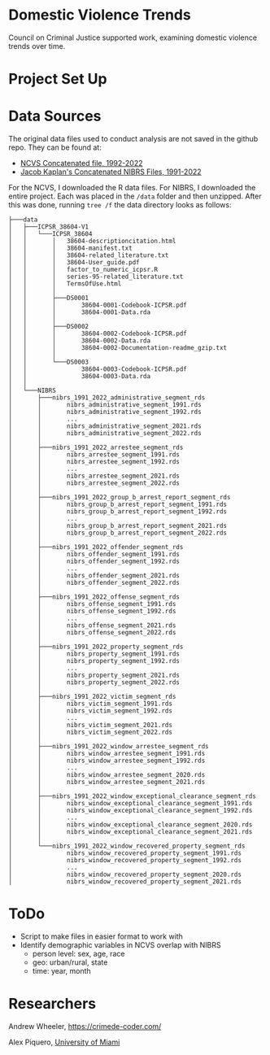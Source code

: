 # Domestic Violence Trends

Council on Criminal Justice supported work, examining domestic violence trends over time.

# Project Set Up

# Data Sources

The original data files used to conduct analysis are not saved in the github repo. They can be found at:

 - [NCVS Concatenated file, 1992-2022](https://www.icpsr.umich.edu/web/ICPSR/studies/38604)
 - [Jacob Kaplan's Concatenated NIBRS Files, 1991-2022](https://www.openicpsr.org/openicpsr/project/118281/version/V9/view)

For the NCVS, I downloaded the R data files. For NIBRS, I downloaded the entire project. Each was placed in the `/data` folder and then unzipped. After this was done, running `tree /f` the data directory looks as follows:

    ├───data
    │   ├───ICPSR_38604-V1
    │   │   └───ICPSR_38604
    │   │       │   38604-descriptioncitation.html
    │   │       │   38604-manifest.txt
    │   │       │   38604-related_literature.txt
    │   │       │   38604-User_guide.pdf
    │   │       │   factor_to_numeric_icpsr.R
    │   │       │   series-95-related_literature.txt
    │   │       │   TermsOfUse.html
    │   │       │
    │   │       ├───DS0001
    │   │       │       38604-0001-Codebook-ICPSR.pdf
    │   │       │       38604-0001-Data.rda
    │   │       │
    │   │       ├───DS0002
    │   │       │       38604-0002-Codebook-ICPSR.pdf
    │   │       │       38604-0002-Data.rda
    │   │       │       38604-0002-Documentation-readme_gzip.txt
    │   │       │
    │   │       └───DS0003
    │   │               38604-0003-Codebook-ICPSR.pdf
    │   │               38604-0003-Data.rda
    │   │
    │   └───NIBRS
    │       ├───nibrs_1991_2022_administrative_segment_rds
    │       │       nibrs_administrative_segment_1991.rds
    │       │       nibrs_administrative_segment_1992.rds
    │       │       ...
    │       │       nibrs_administrative_segment_2021.rds
    │       │       nibrs_administrative_segment_2022.rds
    │       │
    │       ├───nibrs_1991_2022_arrestee_segment_rds
    │       │       nibrs_arrestee_segment_1991.rds
    │       │       nibrs_arrestee_segment_1992.rds
    │       │       ...
    │       │       nibrs_arrestee_segment_2021.rds
    │       │       nibrs_arrestee_segment_2022.rds
    │       │
    │       ├───nibrs_1991_2022_group_b_arrest_report_segment_rds
    │       │       nibrs_group_b_arrest_report_segment_1991.rds
    │       │       nibrs_group_b_arrest_report_segment_1992.rds
    │       │       ...
    │       │       nibrs_group_b_arrest_report_segment_2021.rds
    │       │       nibrs_group_b_arrest_report_segment_2022.rds
    │       │
    │       ├───nibrs_1991_2022_offender_segment_rds
    │       │       nibrs_offender_segment_1991.rds
    │       │       nibrs_offender_segment_1992.rds
    │       │       ...
    │       │       nibrs_offender_segment_2021.rds
    │       │       nibrs_offender_segment_2022.rds
    │       │
    │       ├───nibrs_1991_2022_offense_segment_rds
    │       │       nibrs_offense_segment_1991.rds
    │       │       nibrs_offense_segment_1992.rds
    │       │       ...
    │       │       nibrs_offense_segment_2021.rds
    │       │       nibrs_offense_segment_2022.rds
    │       │
    │       ├───nibrs_1991_2022_property_segment_rds
    │       │       nibrs_property_segment_1991.rds
    │       │       nibrs_property_segment_1992.rds
    │       │       ...
    │       │       nibrs_property_segment_2021.rds
    │       │       nibrs_property_segment_2022.rds
    │       │
    │       ├───nibrs_1991_2022_victim_segment_rds
    │       │       nibrs_victim_segment_1991.rds
    │       │       nibrs_victim_segment_1992.rds
    │       │       ...
    │       │       nibrs_victim_segment_2021.rds
    │       │       nibrs_victim_segment_2022.rds
    │       │
    │       ├───nibrs_1991_2022_window_arrestee_segment_rds
    │       │       nibrs_window_arrestee_segment_1991.rds
    │       │       nibrs_window_arrestee_segment_1992.rds
    │       │       ...
    │       │       nibrs_window_arrestee_segment_2020.rds
    │       │       nibrs_window_arrestee_segment_2021.rds
    │       │
    │       ├───nibrs_1991_2022_window_exceptional_clearance_segment_rds
    │       │       nibrs_window_exceptional_clearance_segment_1991.rds
    │       │       nibrs_window_exceptional_clearance_segment_1992.rds
    │       │       ...
    │       │       nibrs_window_exceptional_clearance_segment_2020.rds
    │       │       nibrs_window_exceptional_clearance_segment_2021.rds
    │       │
    │       └───nibrs_1991_2022_window_recovered_property_segment_rds
    │               nibrs_window_recovered_property_segment_1991.rds
    │               nibrs_window_recovered_property_segment_1992.rds
    │               ...
    │               nibrs_window_recovered_property_segment_2020.rds
    │               nibrs_window_recovered_property_segment_2021.rds


# ToDo

 - Script to make files in easier format to work with
 - Identify demographic variables in NCVS overlap with NIBRS
   - person level: sex, age, race
   - geo: urban/rural, state
   - time: year, month

# Researchers

Andrew Wheeler,
https://crimede-coder.com/

Alex Piquero,
[University of Miami](https://people.miami.edu/profile/d506d27f83929e0a9839caa0309ae881)